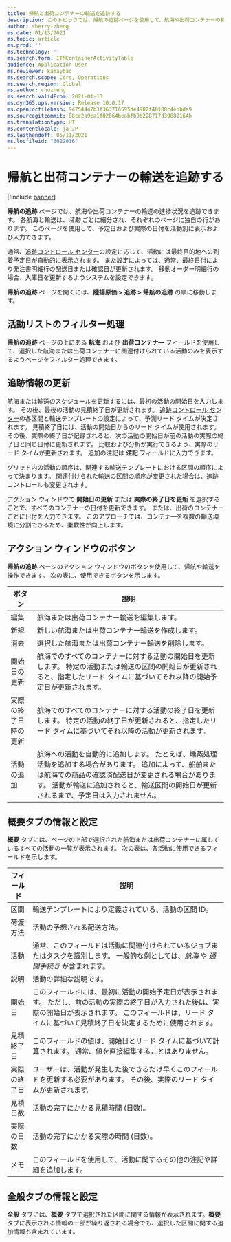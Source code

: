 ```yaml
---
title: 帰航と出荷コンテナーの輸送を追跡する
description: このトピックでは、帰航の追跡ページを使用して、航海や出荷コンテナーの輸送の進捗状況を追跡する方法について説明します。
author: sherry-zheng
ms.date: 01/13/2021
ms.topic: article
ms.prod: ''
ms.technology: ''
ms.search.form: ITMContainerActivityTable
audience: Application User
ms.reviewer: kamaybac
ms.search.scope: Core, Operations
ms.search.region: Global
ms.author: chuzheng
ms.search.validFrom: 2021-01-13
ms.dyn365.ops.version: Release 10.0.17
ms.openlocfilehash: 94754447b3f363716595de4902f48188c4ebbda9
ms.sourcegitcommit: 08ce2a9ca1f02064beabfb9b228717d39882164b
ms.translationtype: HT
ms.contentlocale: ja-JP
ms.lasthandoff: 05/11/2021
ms.locfileid: "6022016"
---
```

# <a name="track-inbound-voyages-and-shipping-container-journeys"></a>帰航と出荷コンテナーの輸送を追跡する

[!include [banner](../../includes/banner.md)]

**帰航の追跡** ページでは、航海や出荷コンテナーの輸送の進捗状況を追跡できます。 各航海と輸送は、*活動* ごとに細分され、それぞれのページに独自の行があります。 このページを使用して、予定日および実際の日付を活動別に表示および入力できます。

通常、[追跡コントロール センター](delivery-information-setup.md#tracking-control-center)の設定に応じて、活動には最終目的地への到着予定日が自動的に表示されます。 また設定によっては、通常、最終日付により発注書明細行の配送日または確認日が更新されます。 移動オーダー明細行の場合、入庫日を更新するようシステムを設定できます。

**帰航の追跡** ページを開くには、**陸揚原価 \> 追跡 \> 帰航の追跡** の順に移動します。

## <a name="filter-the-activities-list"></a>活動リストのフィルター処理

**帰航の追跡** ページの上にある **航海** および **出荷コンテナ―** フィールドを使用して、選択した航海または出荷コンテナーに関連付けられている活動のみを表示するようページをフィルター処理できます。

## <a name="update-tracking-information"></a>追跡情報の更新

航海または輸送のスケジュールを更新するには、最初の活動の開始日を入力します。 その後、最後の活動の見積終了日が更新されます。 [追跡コントロール センター](delivery-information-setup.md#tracking-control-center)の各区間と輸送テンプレートの設定によって、予測リード タイムが決定されます。 見積終了日には、活動の開始日からのリード タイムが使用されます。 その後、実際の終了日が記録されると、次の活動の開始日が前の活動の実際の終了日と同じ日付に更新されます。 比較および分析が実行できるよう、実際のリード タイムが更新されます。 追加の注記は **注記** フィールドに入力できます。

グリッド内の活動の順序は、関連する輸送テンプレートにおける区間の順序によって決まります。 関連付けられた輸送の区間の順序が変更された場合は、追跡コントロールも変更されます。

アクション ウィンドウで **開始日の更新** または **実際の終了日を更新** を選択することで、すべてのコンテナーの日付を更新できます。 または、出荷のコンテナーごとに日付を入力できます。 このアプローチでは、コンテナ―を複数の輸送環境に分割できるため、柔軟性が向上します。

## <a name="buttons-on-the-action-pane"></a>アクション ウィンドウのボタン

**帰航の追跡** ページのアクション ウィンドウのボタンを使用して、帰航や輸送を操作できます。 次の表に、使用できるボタンを示します。

| ボタン | 説明 |
|---|---|
| 編集 | 航海または出荷コンテナー輸送を編集します。 |
| 新規 | 新しい航海または出荷コンテナー輸送を作成します。 |
| 消去 | 選択した航海または出荷コンテナー輸送を削除します。 |
| 開始日の更新 | 航海でのすべてのコンテナーに対する活動の開始日を更新します。 特定の活動または輸送の区間の開始日が更新されると、指定したリード タイムに基づいてそれ以降の開始予定日が更新されます。 |
| 実際の終了日時の更新 | 航海でのすべてのコンテナーに対する活動の終了日を更新します。 特定の活動の終了日が更新されると、指定したリード タイムに基づいてそれ以降の活動が更新されます。 |
| 活動の追加 | 航海への活動を自動的に追加します。 たとえば、燻蒸処理活動を追加する場合があります。 追加によって、船舶または航海での商品の確認済配送日が変更される場合があります。 活動が輸送に追加されると、輸送区間の開始日が更新されるまで、予定日は入力されません。 |

## <a name="information-and-settings-on-the-overview-tab"></a>概要タブの情報と設定

**概要** タブには、ページの上部で選択された航海または出荷コンテナーに属しているすべての活動の一覧が表示されます。 次の表は、各活動に使用できるフィールドを示します。

| フィールド | 説明 |
|---|---|
| 区間 | 輸送テンプレートにより定義されている、活動の区間 ID。 |
| 荷渡方法 | 活動の予想される配送方法。 |
| 活動 | 通常、このフィールドは活動に関連付けられているジョブまたはタスクを識別します。 一般的な例としては、*航海* や *通関手続き* が含まれます。 |
| 説明 | 活動の詳細な説明です。 |
| 開始日 | このフィールドには、最初に活動の開始予定日が表示されます。 ただし、前の活動の実際の終了日が入力された後は、実際の開始日が表示されます。 このフィールドは、リード タイムに基づいて見積終了日を決定するために使用されます。 |
| 見積終了日 | このフィールドの値は、開始日とリード タイムに基づいて計算されます。 通常、値を直接編集することはありません。 |
| 実際の終了日 | ユーザーは、活動が発生した後できるだけ早くこのフィールドを更新する必要があります。 その後、実際のリード タイムが更新されます。 |
| 見積日数 | 活動の完了にかかる見積時間 (日数)。 |
| 実際の日数 | 活動の完了にかかる実際の時間 (日数)。 |
| メモ | このフィールドを使用して、活動に関するその他の注記や詳細を追加します。 |

## <a name="information-and-settings-on-the-general-tab"></a>全般タブの情報と設定

**全般** タブには、**概要** タブで選択された区間に関する情報が表示されます。**概要** タブに表示される情報の一部が繰り返される場合でも、選択した区間に関する追加情報も含まれています。
